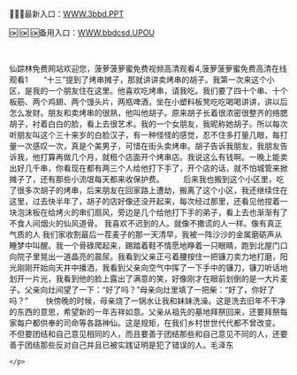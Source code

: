 <p>
	🧇🧇🧇最新入口：<a href="http://www.baidu.com/link?url=6MA2SWnO3Raqke39an_0PUxosM6ZrUGzi1BN9tNnlPW&wd">WWW.3bbd.PPT</a> 
	<p>
		🆗
🆗
🆗备用入口：<a href="http://www.baidu.com/link?url=6MA2SWnO3Raqke39an_0PUxosM6ZrUGzi1BN9tNnlPW&wd">WWW.bbdcsd.UPOU</a> 
	</p>
	<p>
		<br />
	</p>
	<p>
		仙踪林免费网站欢迎您，菠萝菠萝蜜免费视频高清观看4,菠萝菠萝蜜免费高清在线观看1　　“十三”提到了烤串摊子，那就讲讲卖烤串的胡子。我第一次来这个小区，是我的一个朋友住在这里。他喜欢吃烤串，请我吃。我们要了四十个串、十个板筋、两个鸡翅、两个馒头片，两瓶啤酒，坐在小塑料板凳吃吃喝喝讲讲，讲以后怎么发财。朋友和卖烤串的很熟，他叫他胡子。原来胡子长着很浓密很整齐的络腮胡子，衬着白白的脸，看上去很艺术。我的一个女朋友，我昵称她胡子。所以每次听朋友叫这个三十来岁的白脸汉子，有一种怪怪的感觉，忍不住多打量几眼，每打量一次感叹一次，真是个美男子，可惜在街头卖烤串。胡子告诉我朋友，我朋友告诉我，他打算再做几个月，就租个店面开个烤串店。我说这么有钱啊。一晚上能卖出好几千串，你看现在都有两三个人给他打下手了，开个店的话，就不怕城管来掀摊子了，还有那些小流氓每天都来收保护费。　　　后来我也搬到这个小区里，吃了很多次胡子的烤串，后来朋友在回家路上遭劫，搬离了这个小区，我还继续住在这里，过去快半年了，胡子的店好像还没开起来，每次经过那里，还看见他捏着一块泡沫板在给烤火的串们扇风，旁边是几个给他打下手的弟子，看上去也渐渐有了不食人间烟火的仙风道骨。
我喜欢不迟到的人。就像不撒谎的人一样。像有真正气质的人
我们家收割最后一茬麦子的那一天清早，我被一阵沙沙的金属磨砺声从睡梦中叫醒。我一个骨碌爬起来，踢踏着鞋不情愿地睁着一只眼睛，跑到北屋门口向院子里晃出一道晶亮的晨尿。我看到父亲正弓着腰按住一把镰刀卖力地打磨，阳光刚刚开始向天井中播洒，我看到父亲向空气中挥了一下手中的镰刀，镰刀听话地划开一片光，我看到他的脸上露出了满意的笑，好像刚才在眼前划倒的是一大片麦子。父亲向灶间望了一下：“好了吗？”母亲向灶里填了一把柴：“好了，你好了吗？”
　　快傍晚的时候，母亲烧了一锅水让我和妹妹洗澡。这是洗去旧年不干净的东西的意思，希望新的一年吉祥如意。父亲从祖先的墓地拜祭回来，还要拜祭每家每户都供奉的司命等各路神仙。这是规矩，在我们乡村世世代代都不曾改变。
	不但要团结和自己意见相同的人，而且要善于团结那些和自己意见不同的人，还要善于团结那些反对自己并且已被实践证明是犯了错误的人。毛泽东

	</p>
